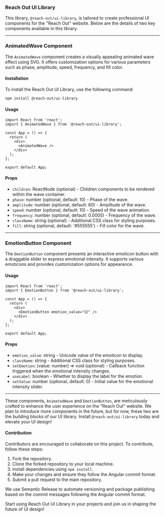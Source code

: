 
### Reach Out UI Library

This library, `@reach-out/ui-library`, is tailored to create professional UI components for the "Reach Out" website. Below are the details of two key components available in this library.

---

### AnimatedWave Component

The `AnimatedWave` component creates a visually appealing animated wave effect using SVG. It offers customization options for various parameters such as phase, amplitude, speed, frequency, and fill color.

#### Installation

To install the Reach Out UI Library, use the following command:

```bash
npm install @reach-out/ui-library
```

#### Usage

```tsx
import React from 'react';
import { AnimatedWave } from '@reach-out/ui-library';

const App = () => {
  return (
    <div>
      <AnimatedWave />
    </div>
  );
};

export default App;
```

#### Props

- `children`: ReactNode (optional) - Children components to be rendered within the wave container.
- `phase`: number (optional, default: 10) - Phase of the wave.
- `amplitude`: number (optional, default: 60) - Amplitude of the wave.
- `speed`: number (optional, default: 10) - Speed of the wave animation.
- `frequency`: number (optional, default: 0.0005) - Frequency of the wave.
- `className`: string (optional) - Additional CSS class for styling purposes.
- `fill`: string (optional, default: '#555555') - Fill color for the wave.

---

### EmotionButton Component

The `EmotionButton` component presents an interactive emoticon button with a draggable slider to express emotional intensity. It supports various emoticons and provides customization options for appearance.

#### Usage

```tsx
import React from 'react';
import { EmotionButton } from '@reach-out/ui-library';

const App = () => {
  return (
    <div>
      <EmotionButton emotion_value="😊" />
    </div>
  );
};

export default App;
```

#### Props

- `emotion_value`: string - Unicode value of the emoticon to display.
- `className`: string - Additional CSS class for styling purposes.
- `setEmotion`: (value: number) => void (optional) - Callback function triggered when the emotional intensity changes.
- `useLabel`: boolean - Whether to display the label for the emotion.
- `setValue`: number (optional, default: 0) - Initial value for the emotional intensity slider.

---

These components, `AnimatedWave` and `EmotionButton`, are meticulously crafted to enhance the user experience on the "Reach Out" website. We plan to introduce more components in the future, but for now, these two are the building blocks of our UI library. Install `@reach-out/ui-library` today and elevate your UI design!

#### Contribution

Contributors are encouraged to collaborate on this project. To contribute, follow these steps:

1. Fork the repository.
2. Clone the forked repository to your local machine.
3. Install dependencies using `npm install`.
4. Make your changes and ensure they follow the Angular commit format.
5. Submit a pull request to the main repository.

We use Semantic Release to automate versioning and package publishing based on the commit messages following the Angular commit format.

Start using Reach Out UI Library in your projects and join us in shaping the future of UI design!